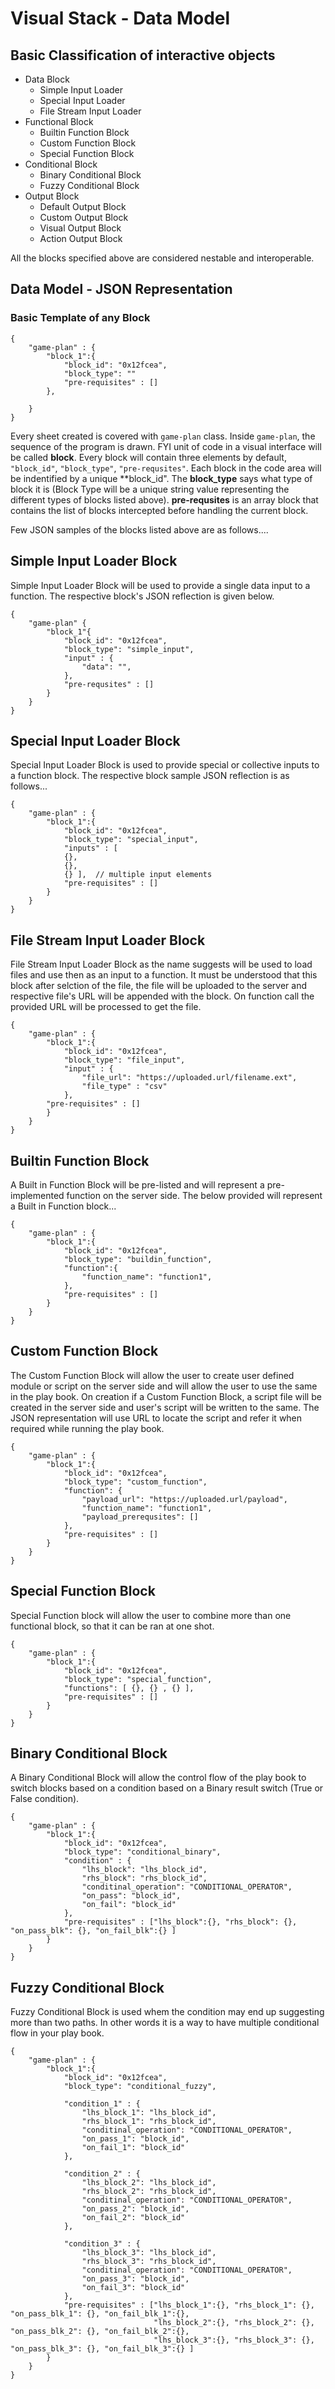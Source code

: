 # Visual Stack - Data Model

## Basic Classification of interactive objects

- Data Block
  - Simple Input Loader
  - Special Input Loader
  - File Stream Input Loader
- Functional Block
  - Builtin Function Block
  - Custom Function Block
  - Special Function Block
- Conditional Block
  - Binary Conditional Block
  - Fuzzy Conditional Block
- Output Block
  - Default Output Block
  - Custom Output Block
  - Visual Output Block
  - Action Output Block
 
All the blocks specified above are considered nestable and interoperable.

## Data Model - JSON Representation

### Basic Template of any Block

```
{
    "game-plan" : {
        "block_1":{
            "block_id": "0x12fcea",
            "block_type": ""
            "pre-requisites" : []
        },
        
    }
}
```

Every sheet created is covered with `game-plan` class. Inside `game-plan`, the sequence of the program is drawn. FYI unit of code in a visual interface will be called **block**. Every block will contain three elements by default, `"block_id"`, `"block_type"`, `"pre-requsites"`. Each block in the code area will be indentified by a unique **block_id". The **block_type** says what type of block it is (Block Type will be a unique string value representing the different types of blocks listed above). **pre-requsites** is an array block that contains the list of blocks intercepted before handling the current block.

Few JSON samples of the blocks listed above are as follows....

## Simple Input Loader Block

Simple Input Loader Block will be used to provide a single data input to a function. The respective block's JSON reflection is given below.

```
{
    "game-plan" {
        "block_1"{
            "block_id": "0x12fcea",
            "block_type": "simple_input",
            "input" : {
                "data": "",
            },
            "pre-requsites" : []
        }
    }   
}
```

## Special Input Loader Block

Special Input Loader Block is used to provide special or collective inputs to a function block. The respective block sample JSON reflection is as follows...

```
{
    "game-plan" : {
        "block_1":{
            "block_id": "0x12fcea",
            "block_type": "special_input",
            "inputs" : [
            {}, 
            {}, 
            {} ],  // multiple input elements
            "pre-requisites" : []
        }
    }
}
```

## File Stream Input Loader Block

File Stream Input Loader Block  as the name suggests will be used to load files and use then as an input to a function. It must be understood that this block after selction of the file, the file will be uploaded to the server and respective file's URL will be appended with the block. On function call the provided URL will be processed to get the file.

```
{
    "game-plan" : {
        "block_1":{
            "block_id": "0x12fcea",
            "block_type": "file_input",
            "input" : {
                "file_url": "https://uploaded.url/filename.ext",
                "file_type" : "csv"
            },
        "pre-requisites" : []
        }
    }
}
```
## Builtin Function Block

A Built in Function Block will be pre-listed and will represent a pre-implemented function on the server side. The below provided will represent a Built in Function block...

```
{
    "game-plan" : {
        "block_1":{
            "block_id": "0x12fcea",
            "block_type": "buildin_function",
            "function":{
                "function_name": "function1",
            },
            "pre-requisites" : []
        }
    }
}
```

## Custom Function Block

The Custom Function Block will allow the user to create user defined module or script on the server side and will allow the user to use the same in the play book. On creation if a Custom Function Block, a script file will be created in the server side and user's script will be written to the same. The JSON representation will use URL to locate the script and refer it when required while running the play book.

```
{
    "game-plan" : {
        "block_1":{
            "block_id": "0x12fcea",
            "block_type": "custom_function",
            "function": {
                "payload_url": "https://uploaded.url/payload",
                "function_name": "function1",
                "payload_prerequsites": []
            },
            "pre-requisites" : []
        }
    }
}
```

## Special Function Block

Special Function block will allow the user to combine more than one functional block, so that it can be ran at one shot.

```
{
    "game-plan" : {
        "block_1":{
            "block_id": "0x12fcea",
            "block_type": "special_function",
            "functions": [ {}, {} , {} ],
            "pre-requisites" : []
        }
    }
}
```

## Binary Conditional Block

A Binary Conditional Block will allow the control flow of the play book to switch blocks based on a condition based on a Binary result switch (True or False condition).

```
{
    "game-plan" : {
        "block_1":{
            "block_id": "0x12fcea",
            "block_type": "conditional_binary",
            "condition" : {
                "lhs_block": "lhs_block_id",
                "rhs_block": "rhs_block_id",
                "conditinal_operation": "CONDITIONAL_OPERATOR",
                "on_pass": "block_id",
                "on_fail": "block_id"
            },
            "pre-requisites" : ["lhs_block":{}, "rhs_block": {}, "on_pass_blk": {}, "on_fail_blk":{} ]
        }
    }
}
```

## Fuzzy Conditional Block

Fuzzy Conditional Block is used whem the condition may end up suggesting more than two paths. In other words it is a way to have multiple conditional flow in your play book.

```
{
    "game-plan" : {
        "block_1":{
            "block_id": "0x12fcea",
            "block_type": "conditional_fuzzy",
            
            "condition_1" : {
                "lhs_block_1": "lhs_block_id",
                "rhs_block_1": "rhs_block_id",
                "conditinal_operation": "CONDITIONAL_OPERATOR",
                "on_pass_1": "block_id",
                "on_fail_1": "block_id"
            },

            "condition_2" : {
                "lhs_block_2": "lhs_block_id",
                "rhs_block_2": "rhs_block_id",
                "conditinal_operation": "CONDITIONAL_OPERATOR",
                "on_pass_2": "block_id",
                "on_fail_2": "block_id"
            },

            "condition_3" : {
                "lhs_block_3": "lhs_block_id",
                "rhs_block_3": "rhs_block_id",
                "conditinal_operation": "CONDITIONAL_OPERATOR",
                "on_pass_3": "block_id",
                "on_fail_3": "block_id"
            },
            "pre-requisites" : ["lhs_block_1":{}, "rhs_block_1": {}, "on_pass_blk_1": {}, "on_fail_blk_1":{},
                                "lhs_block_2":{}, "rhs_block_2": {}, "on_pass_blk_2": {}, "on_fail_blk_2":{},
                                "lhs_block_3":{}, "rhs_block_3": {}, "on_pass_blk_3": {}, "on_fail_blk_3":{} ]
        }
    }
}
```





